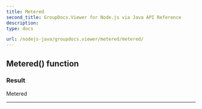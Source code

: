 ```yaml
---
title: Metered
second_title: GroupDocs.Viewer for Node.js via Java API Reference
description: 
type: docs

url: /nodejs-java/groupdocs.viewer/metered/metered/
---
```


## Metered() function


### Result
Metered


---


